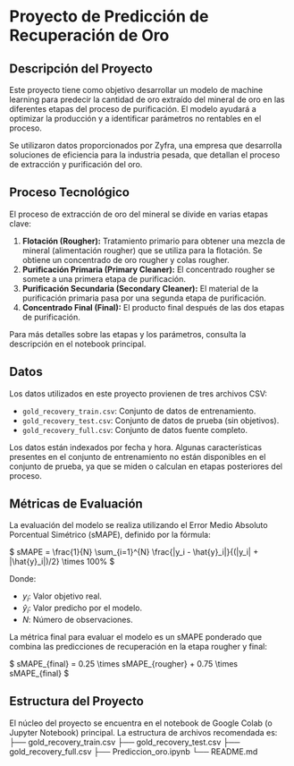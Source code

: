 # Proyecto de Predicción de Recuperación de Oro

## Descripción del Proyecto

Este proyecto tiene como objetivo desarrollar un modelo de machine learning para predecir la cantidad de oro extraído del mineral de oro en las diferentes etapas del proceso de purificación. El modelo ayudará a optimizar la producción y a identificar parámetros no rentables en el proceso.

Se utilizaron datos proporcionados por Zyfra, una empresa que desarrolla soluciones de eficiencia para la industria pesada, que detallan el proceso de extracción y purificación del oro.

## Proceso Tecnológico

El proceso de extracción de oro del mineral se divide en varias etapas clave:

1.  **Flotación (Rougher):** Tratamiento primario para obtener una mezcla de mineral (alimentación rougher) que se utiliza para la flotación. Se obtiene un concentrado de oro rougher y colas rougher.
2.  **Purificación Primaria (Primary Cleaner):** El concentrado rougher se somete a una primera etapa de purificación.
3.  **Purificación Secundaria (Secondary Cleaner):** El material de la purificación primaria pasa por una segunda etapa de purificación.
4.  **Concentrado Final (Final):** El producto final después de las dos etapas de purificación.

Para más detalles sobre las etapas y los parámetros, consulta la descripción en el notebook principal.

## Datos

Los datos utilizados en este proyecto provienen de tres archivos CSV:

*   `gold_recovery_train.csv`: Conjunto de datos de entrenamiento.
*   `gold_recovery_test.csv`: Conjunto de datos de prueba (sin objetivos).
*   `gold_recovery_full.csv`: Conjunto de datos fuente completo.

Los datos están indexados por fecha y hora. Algunas características presentes en el conjunto de entrenamiento no están disponibles en el conjunto de prueba, ya que se miden o calculan en etapas posteriores del proceso.

## Métricas de Evaluación

La evaluación del modelo se realiza utilizando el Error Medio Absoluto Porcentual Simétrico (sMAPE), definido por la fórmula:

$ sMAPE = \frac{1}{N} \sum_{i=1}^{N} \frac{|y_i - \hat{y}_i|}{(|y_i| + |\hat{y}_i|)/2} \times 100\% $

Donde:
*   $y_i$: Valor objetivo real.
*   $\hat{y}_i$: Valor predicho por el modelo.
*   $N$: Número de observaciones.

La métrica final para evaluar el modelo es un sMAPE ponderado que combina las predicciones de recuperación en la etapa rougher y final:

$ sMAPE_{final} = 0.25 \times sMAPE_{rougher} + 0.75 \times sMAPE_{final} $

## Estructura del Proyecto

El núcleo del proyecto se encuentra en el notebook de Google Colab (o Jupyter Notebook) principal. La estructura de archivos recomendada es:
├── gold_recovery_train.csv ├── gold_recovery_test.csv ├── gold_recovery_full.csv ├── Prediccion_oro.ipynb └── README.md
